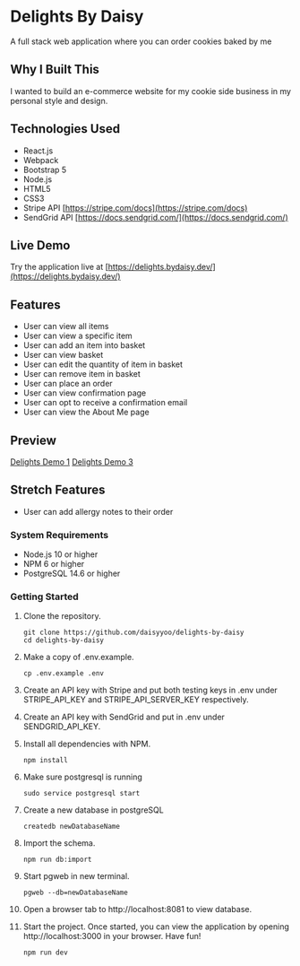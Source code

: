 # Delights By Daisy

A full stack web application where you can order cookies baked by me

## Why I Built This

I wanted to build an e-commerce website for my cookie side business in my personal style and design.

## Technologies Used

- React.js
- Webpack
- Bootstrap 5
- Node.js
- HTML5
- CSS3
- Stripe API [https://stripe.com/docs](https://stripe.com/docs)
- SendGrid API [https://docs.sendgrid.com/](https://docs.sendgrid.com/)

## Live Demo

Try the application live at [https://delights.bydaisy.dev/](https://delights.bydaisy.dev/)

## Features

- User can view all items
- User can view a specific item
- User can add an item into basket
- User can view basket
- User can edit the quantity of item in basket
- User can remove item in basket
- User can place an order
- User can view confirmation page
- User can opt to receive a confirmation email
- User can view the About Me page

## Preview

[Delights Demo 1](image/delights-demo-1.gif)
[Delights Demo 3](image/delights-demo-3.gif)
## Stretch Features
- User can add allergy notes to their order

### System Requirements

- Node.js 10 or higher
- NPM 6 or higher
- PostgreSQL 14.6 or higher

### Getting Started

1. Clone the repository.

    ```shell
    git clone https://github.com/daisyyoo/delights-by-daisy
    cd delights-by-daisy
    ```

1. Make a copy of .env.example.

    ```shell
    cp .env.example .env
    ```

1. Create an API key with Stripe and put both testing keys in .env under STRIPE_API_KEY and STRIPE_API_SERVER_KEY respectively.

1. Create an API key with SendGrid and put in .env under SENDGRID_API_KEY.

1. Install all dependencies with NPM.

    ```shell
    npm install
    ```

1. Make sure postgresql is running

    ```shell
    sudo service postgresql start
    ```

1. Create a new database in postgreSQL

    ```shell
    createdb newDatabaseName
    ```

1. Import the schema.

    ```shell
    npm run db:import
    ```

1. Start pgweb in new terminal.

    ```shell
    pgweb --db=newDatabaseName
    ```

1. Open a browser tab to http://localhost:8081 to view database.

1. Start the project. Once started, you can view the application by opening http://localhost:3000 in your browser. Have fun!

    ```shell
    npm run dev
    ```
